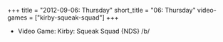+++
title = "2012-09-06: Thursday"
short_title = "06: Thursday"
video-games = ["kirby-squeak-squad"]
+++


* Video Game: Kirby: Squeak Squad {NDS} /b/